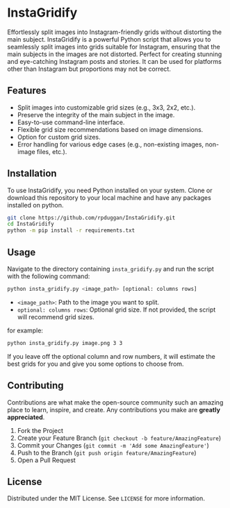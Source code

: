 # InstaGridify
Effortlessly split images into Instagram-friendly grids without distorting the main subject. InstaGridify is a powerful Python script that allows you to seamlessly split images into grids suitable for Instagram, ensuring that the main subjects in the images are not distorted. Perfect for creating stunning and eye-catching Instagram posts and stories. It can be used for platforms other than Instagram but proportions may not be correct.

## Features
- Split images into customizable grid sizes (e.g., 3x3, 2x2, etc.).
- Preserve the integrity of the main subject in the image.
- Easy-to-use command-line interface.
- Flexible grid size recommendations based on image dimensions.
- Option for custom grid sizes.
- Error handling for various edge cases (e.g., non-existing images, non-image files, etc.).

## Installation
To use InstaGridify, you need Python installed on your system. Clone or download this repository to your local machine and have any packages installed on python.

```bash
git clone https://github.com/rpduggan/InstaGridify.git
cd InstaGridify
python -m pip install -r requirements.txt
```

## Usage
Navigate to the directory containing `insta_gridify.py` and run the script with the following command:

```bash
python insta_gridify.py <image_path> [optional: columns rows]
```

- `<image_path>`: Path to the image you want to split.
- `optional: columns rows`: Optional grid size. If not provided, the script will recommend grid sizes.

for example:

```bash
python insta_gridify.py image.png 3 3
```

If you leave off the optional column and row numbers, it will estimate the best grids for you and give you some options to choose from.

## Contributing
Contributions are what make the open-source community such an amazing place to learn, inspire, and create. Any contributions you make are **greatly appreciated**.

1. Fork the Project
2. Create your Feature Branch (`git checkout -b feature/AmazingFeature`)
3. Commit your Changes (`git commit -m 'Add some AmazingFeature'`)
4. Push to the Branch (`git push origin feature/AmazingFeature`)
5. Open a Pull Request

## License
Distributed under the MIT License. See `LICENSE` for more information.
